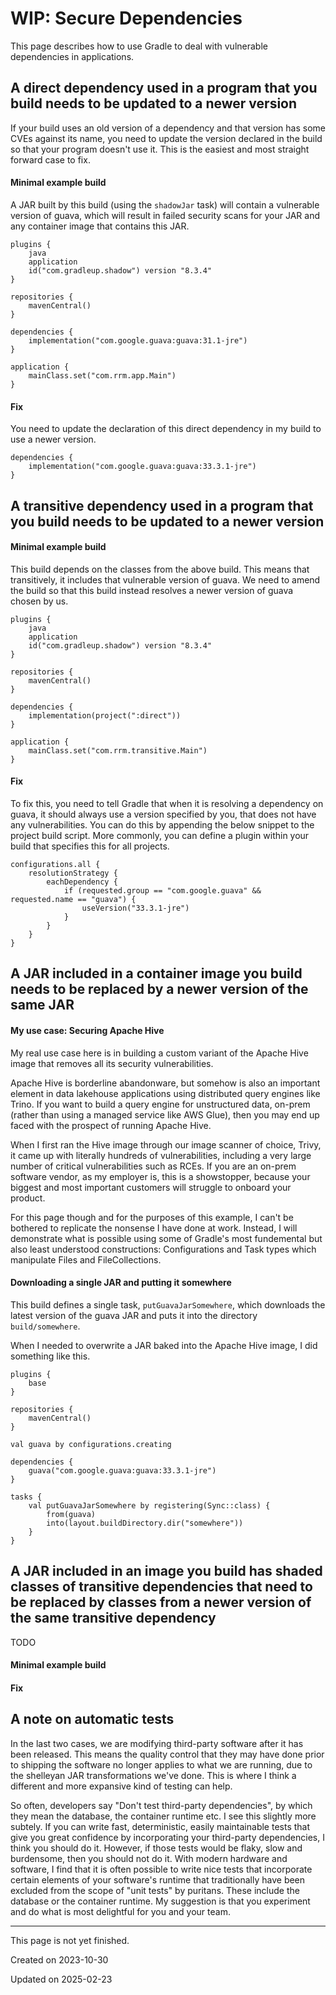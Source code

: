 # WIP: Secure Dependencies

This page describes how to use Gradle to deal with vulnerable dependencies in applications.

## A direct dependency used in a program that you build needs to be updated to a newer version

If your build uses an old version of a dependency and that version has some CVEs against its name, you need to update the version declared in the build so that your program doesn't use it. This is the easiest and most straight forward case to fix.

#### Minimal example build

A JAR built by this build (using the `shadowJar` task) will contain a vulnerable version of guava, which will result in failed security scans for your JAR and any container image that contains this JAR.

```
plugins {
    java
    application
    id("com.gradleup.shadow") version "8.3.4"
}

repositories {
    mavenCentral()
}

dependencies {
    implementation("com.google.guava:guava:31.1-jre")
}

application {
    mainClass.set("com.rrm.app.Main")
}
```

#### Fix

You need to update the declaration of this direct dependency in my build to use a newer version.

```
dependencies {
    implementation("com.google.guava:guava:33.3.1-jre")
}
```

## A transitive dependency used in a program that you build needs to be updated to a newer version

#### Minimal example build

This build depends on the classes from the above build. This means that transitively, it includes that vulnerable version of guava. We need to amend the build so that this build instead resolves a newer version of guava chosen by us.

```
plugins {
    java
    application
    id("com.gradleup.shadow") version "8.3.4"
}

repositories {
    mavenCentral()
}

dependencies {
    implementation(project(":direct"))
}

application {
    mainClass.set("com.rrm.transitive.Main")
}
```

#### Fix

To fix this, you need to tell Gradle that when it is resolving a dependency on guava, it should always use a version specified by you, that does not have any vulnerabilities. You can do this by appending the below snippet to the project build script. More commonly, you can define a plugin within your build that specifies this for all projects.

```
configurations.all {
    resolutionStrategy {
        eachDependency {
            if (requested.group == "com.google.guava" && requested.name == "guava") {
                useVersion("33.3.1-jre")
            }
        }
    }
}
```

## A JAR included in a container image you build needs to be replaced by a newer version of the same JAR

#### My use case: Securing Apache Hive

My real use case here is in building a custom variant of the Apache Hive image that removes all its security vulnerabilities.

Apache Hive is borderline abandonware, but somehow is also an important element in data lakehouse applications using distributed query engines like Trino. If you want to build a query engine for unstructured data, on-prem (rather than using a managed service like AWS Glue), then you may end up faced with the prospect of running Apache Hive.

When I first ran the Hive image through our image scanner of choice, Trivy, it came up with literally hundreds of vulnerabilities, including a very large number of critical vulnerabilities such as RCEs. If you are an on-prem software vendor, as my employer is, this is a showstopper, because your biggest and most important customers will struggle to onboard your product.

For this page though and for the purposes of this example, I can't be bothered to replicate the nonsense I have done at work. Instead, I will demonstrate what is possible using some of Gradle's most fundemental but also least understood constructions: Configurations and Task types which manipulate Files and FileCollections.

#### Downloading a single JAR and putting it somewhere

This build defines a single task, `putGuavaJarSomewhere`, which downloads the latest version of the guava JAR and puts it into the directory `build/somewhere`.

When I needed to overwrite a JAR baked into the Apache Hive image, I did something like this.

```
plugins {
    base
}

repositories {
    mavenCentral()
}

val guava by configurations.creating

dependencies {
    guava("com.google.guava:guava:33.3.1-jre")
}

tasks {
    val putGuavaJarSomewhere by registering(Sync::class) {
        from(guava)
        into(layout.buildDirectory.dir("somewhere"))
    }
}
```

## A JAR included in an image you build has shaded classes of transitive dependencies that need to be replaced by classes from a newer version of the same transitive dependency

TODO

#### Minimal example build

#### Fix

## A note on automatic tests

In the last two cases, we are modifying third-party software after it has been released. This means the quality control that they may have done prior to shipping the software no longer applies to what we are running, due to the shelleyan JAR transformations we've done. This is where I think a different and more expansive kind of testing can help.

So often, developers say "Don't test third-party dependencies", by which they mean the database, the container runtime etc. I see this slightly more subtely. If you can write fast, deterministic, easily maintainable tests that give you great confidence by incorporating your third-party dependencies, I think you should do it. However, if those tests would be flaky, slow and burdensome, then you should not do it. With modern hardware and software, I find that it is often possible to write nice tests that incorporate certain elements of your software's runtime that traditionally have been excluded from the scope of "unit tests" by puritans. These include the database or the container runtime. My suggestion is that you experiment and do what is most delightful for you and your team.

---
This page is not yet finished.

Created on 2023-10-30

Updated on 2025-02-23
